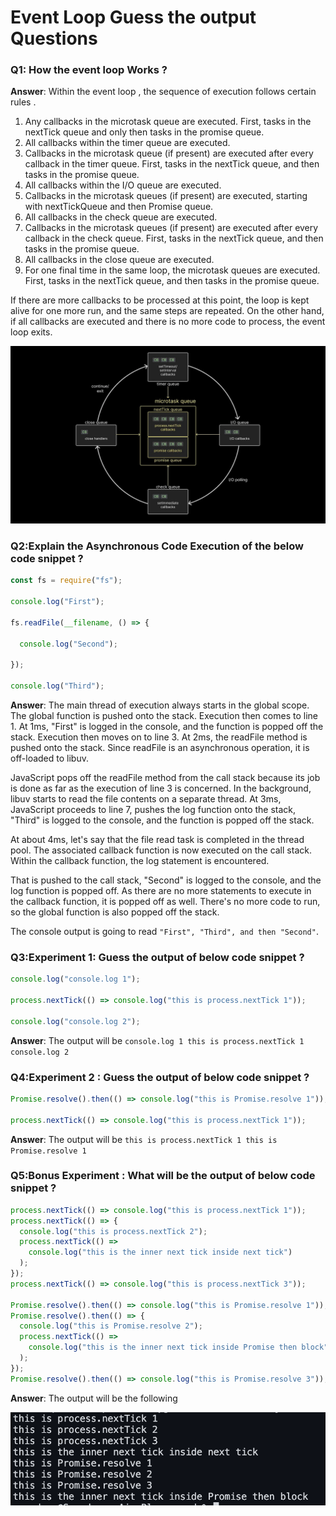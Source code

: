 # Event Loop Guess the output Questions 

### Q1: How the event loop Works ? 

**Answer**: Within the event loop , the sequence of execution follows certain rules .

1. Any callbacks in the microtask queue are executed. First, tasks in the nextTick queue and only then tasks in the promise queue.
2. All callbacks within the timer queue are executed.
3. Callbacks in the microtask queue (if present) are executed after every callback in the timer queue. First, tasks in the nextTick queue, and then tasks in the promise queue.
4. All callbacks within the I/O queue are executed.
5. Callbacks in the microtask queues (if present) are executed, starting with nextTickQueue and then Promise queue.
6. All callbacks in the check queue are executed.
7. Callbacks in the microtask queues (if present) are executed after every callback in the check queue. First, tasks in the nextTick queue, and then tasks in the promise queue.
8. All callbacks in the close queue are executed.
9. For one final time in the same loop, the microtask queues are executed. First, tasks in the nextTick queue, and then tasks in the promise queue.

If there are more callbacks to be processed at this point, the loop is kept alive for one more run, and the same steps are repeated. On the other hand, if all callbacks are executed and there is no more code to process, the event loop exits.

![event-loop](../assets/event-loop.webp)

### Q2:Explain the Asynchronous Code Execution of the below code snippet ? 

```javascript
const fs = require("fs");

console.log("First");

fs.readFile(__filename, () => {

  console.log("Second");

});

console.log("Third");
```

**Answer**: The main thread of execution always starts in the global scope. The global function is pushed onto the stack. Execution then comes to line 1. At 1ms, "First" is logged in the console, and the function is popped off the stack. Execution then moves on to line 3. At 2ms, the readFile method is pushed onto the stack. Since readFile is an asynchronous operation, it is off-loaded to libuv.

JavaScript pops off the readFile method from the call stack because its job is done as far as the execution of line 3 is concerned. In the background, libuv starts to read the file contents on a separate thread. At 3ms, JavaScript proceeds to line 7, pushes the log function onto the stack, "Third" is logged to the console, and the function is popped off the stack.

At about 4ms, let's say that the file read task is completed in the thread pool. The associated callback function is now executed on the call stack. Within the callback function, the log statement is encountered.

That is pushed to the call stack, "Second" is logged to the console, and the log function is popped off. As there are no more statements to execute in the callback function, it is popped off as well. There's no more code to run, so the global function is also popped off the stack.

The console output is going to read `"First", "Third", and then "Second"`.

### Q3:Experiment 1: Guess the output of below code snippet ? 

```javascript
console.log("console.log 1");

process.nextTick(() => console.log("this is process.nextTick 1"));

console.log("console.log 2"); 
```

**Answer**: The output will be `console.log 1 this is process.nextTick 1 console.log 2`

### Q4:Experiment 2 : Guess the output of below code snippet ? 

```javascript
Promise.resolve().then(() => console.log("this is Promise.resolve 1"));

process.nextTick(() => console.log("this is process.nextTick 1"));
```

**Answer**: The output will be `this is process.nextTick 1 this is Promise.resolve 1`

### Q5:Bonus Experiment : What will be the output of below code snippet ? 

```javascript
process.nextTick(() => console.log("this is process.nextTick 1"));
process.nextTick(() => {
  console.log("this is process.nextTick 2");
  process.nextTick(() =>
    console.log("this is the inner next tick inside next tick")
  );
});
process.nextTick(() => console.log("this is process.nextTick 3"));

Promise.resolve().then(() => console.log("this is Promise.resolve 1"));
Promise.resolve().then(() => {
  console.log("this is Promise.resolve 2");
  process.nextTick(() =>
    console.log("this is the inner next tick inside Promise then block")
  );
});
Promise.resolve().then(() => console.log("this is Promise.resolve 3"));
```

**Answer**: The output will be the following 

![bonusExperiment](../assets/bonusExperiment.png)